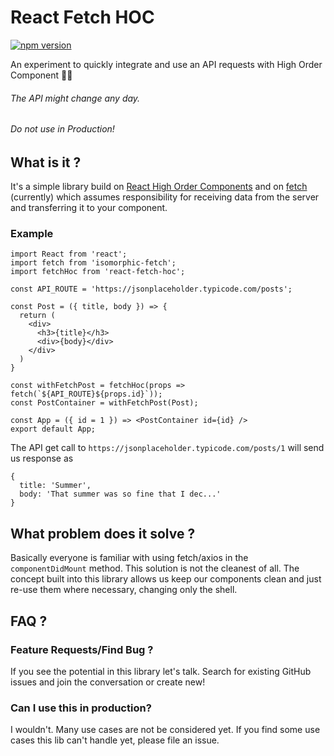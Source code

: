 React Fetch HOC
=================
[![npm version](https://badge.fury.io/js/react-simple-fetch-hoc.svg)](https://badge.fury.io/js/react-simple-fetch-hoc)

An experiment to quickly integrate and use an API requests with High Order Component 🚴🏽

###### The API might change any day.
###### Do not use in Production!

What is it ?
-----

It's a simple library build on <a href="https://facebook.github.io/react/docs/higher-order-components.html">React High Order Components</a> and on <a href="https://developer.mozilla.org/en-US/docs/Web/API/Fetch_API">fetch</a> (currently)
which assumes responsibility for receiving data from the server and transferring it to your component.

### Example

```
import React from 'react';
import fetch from 'isomorphic-fetch';
import fetchHoc from 'react-fetch-hoc';

const API_ROUTE = 'https://jsonplaceholder.typicode.com/posts';

const Post = ({ title, body }) => {
  return (
    <div>
      <h3>{title}</h3>
      <div>{body}</div>
    </div>
  )
}

const withFetchPost = fetchHoc(props => fetch(`${API_ROUTE}${props.id}`));
const PostContainer = withFetchPost(Post);

const App = ({ id = 1 }) => <PostContainer id={id} />
export default App;

```

The API get call to `https://jsonplaceholder.typicode.com/posts/1` will send us response as
```
{
  title: 'Summer',
  body: 'That summer was so fine that I dec...'
}
```

What problem does it solve ?
-----

Basically everyone is familiar with using fetch/axios in the `componentDidMount` method. This solution is not the cleanest of all. The concept built into this library allows us keep our components clean and just re-use them where necessary, changing only the shell.

FAQ ?
-----

### Feature Requests/Find Bug ?

If you see the potential in this library let's talk. Search for existing GitHub issues and join the conversation or create new!

### Can I use this in production?

I wouldn't. Many use cases are not be considered yet. If you find some use cases this lib can't handle yet, please file an issue.
